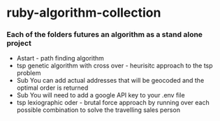 # ruby-algorithm-collection
### Each of the folders futures an algorithm as a stand alone project
* Astart - path finding algorithm
* tsp genetic algorithm with cross over - heurisitc approach to the tsp problem 
* Sub You can add actual addresses that will be geocoded and the optimal order is returned
* Sub You will need to add a google API key to your .env file
* tsp lexiographic oder - brutal force approach by running over each possible combination to solve the travelling sales person
